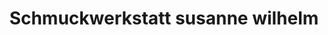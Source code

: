 ---
title: "Schmuckwerkstatt susanne wilhelm"
url: /tuebingen/schmuckwerkstatt-susanne-wilhelm/
shop: Schmuck
---